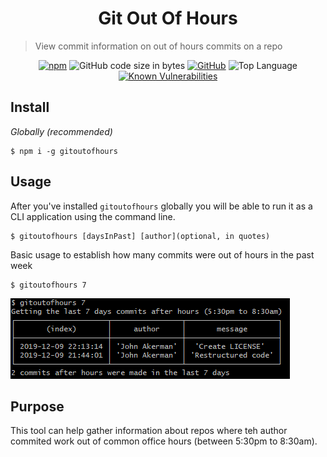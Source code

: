 <h1 align="center">Git Out Of Hours</h1>

> View commit information on out of hours commits on a repo
<p align="center">
<a href="https://www.npmjs.com/package/gitoutofhours" target="_blank"><img alt="npm" src="https://img.shields.io/npm/v/gitoutofhours"></a>
<img alt="GitHub code size in bytes" src="https://img.shields.io/github/languages/code-size/JohnAkerman/GitOutOfHours">
<a href="https://github.com/JohnAkerman/GitOutOfHours/blob/master/LICENSE"><img alt="GitHub" src="https://img.shields.io/github/license/JohnAkerman/GitOutOfHours"></a>

<img src="https://img.shields.io/github/languages/top/JohnAkerman/GitOutOfHours" alt="Top Language" />
  <a href="https://snyk.io/test/github/JohnAkerman/GitOutOfHours"><img src="https://snyk.io/test/github/JohnAkerman/GitOutOfHours/badge.svg" alt="Known Vulnerabilities" data-canonical-src="https://snyk.io/test/github/JohnAkerman/GitOutOfHours" style="max-width:100%;"></a>
</p>




## Install 
*Globally (recommended)*
```
$ npm i -g gitoutofhours
```

## Usage
After you've installed `gitoutofhours` globally you will be able to run it as a CLI application using the command line. 
```
$ gitoutofhours [daysInPast] [author](optional, in quotes)
```


Basic usage to establish how many commits were out of hours in the past week
```
$ gitoutofhours 7
```
<img src="https://raw.githubusercontent.com/JohnAkerman/GitOutOfHours/master/media/example-usage.png" alt="Command prompt output showing git commits in a table" />

## Purpose
This tool can help gather information about repos where teh author commited work out of common office hours (between 5:30pm to 8:30am).
